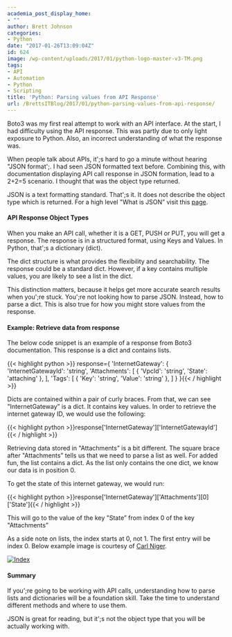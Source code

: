 ```yaml
---
academia_post_display_home:
- ""
author: Brett Johnson
categories:
- Python
date: "2017-01-26T13:09:04Z"
id: 624
image: /wp-content/uploads/2017/01/python-logo-master-v3-TM.png
tags:
- API
- Automation
- Python
- Scripting
title: 'Python: Parsing values from API Response'
url: /BrettsITBlog/2017/01/python-parsing-values-from-api-response/
---
```


Boto3 was my first real attempt to work with an API interface. At the start, I had difficulty using the API response. This was partly due to only light exposure to Python. Also, an incorrect understanding of what the response was.

When people talk about APIs, it';s hard to go a minute without hearing "JSON format';. I had seen JSON formatted text before. Combining this, with documentation displaying API call response in JSON formation, lead to a 2+2=5 scenario. I thought that was the object type returned.

JSON is a text formatting standard. That';s it. It does not describe the object type which is returned. For a high level "What is JSON&#8221; visit this [page](http://developers.squarespace.com/what-is-json/).

#### API Response Object Types

When you make an API call, whether it is a GET, PUSH or PUT, you will get a response. The response is in a structured format, using Keys and Values. In Python, that';s a dictionary (dict).

The dict structure is what provides the flexibility and searchability. The response could be a standard dict. However, if a key contains multiple values, you are likely to see a list in the dict.

This distinction matters, because it helps get more accurate search results when you';re stuck. You';re not looking how to parse JSON. Instead, how to parse a dict. This is also true for how you might store values from the response.

#### Example: Retrieve data from response

The below code snippet is an example of a response from Boto3 documentation. This response is a dict and contains lists.

{{< highlight python >}}
response={
    'InternetGateway': {
        'InternetGatewayId': 'string',
        'Attachments': [
            {
                'VpcId': 'string',
                'State': 'attaching'
            },
        ],
        'Tags': [
            {
                'Key': 'string',
                'Value': 'string'
            },
        ]
    }
}{{< / highlight >}}

Dicts are contained within a pair of curly braces. From that, we can see "InternetGateway&#8221; is a dict. It contains key values. In order to retrieve the internet gateway ID, we would use the following:

{{< highlight python >}}response['InternetGateway']['InternetGatewayId']{{< / highlight >}}

Retrieving data stored in "Attachments&#8221; is a bit different. The square brace after "Attachments&#8221; tells us that we need to parse a list as well. For added fun, the list contains a dict. As the list only contains the one dict, we know our data is in position 0.

To get the state of this internet gateway, we would run:

{{< highlight python >}}response['InternetGateway']['Attachments'][0]['State']{{< / highlight >}}

This will go to the value of the key "State&#8221; from index 0 of the key "Attachments&#8221;

As a side note on lists, the index starts at 0, not 1. The first entry will be index 0. Below example image is courtesy of [Carl Niger](https://twitter.com/carl_niger).

[![Index](/assets/images/2017/01/list-index.png)]({{site.url}}/assets/images/2017/01/list-index.png)

#### Summary

If you';re going to be working with API calls, understanding how to parse lists and dictionaries will be a foundation skill. Take the time to understand different methods and where to use them.

JSON is great for reading, but it';s not the object type that you will be actually working with.
